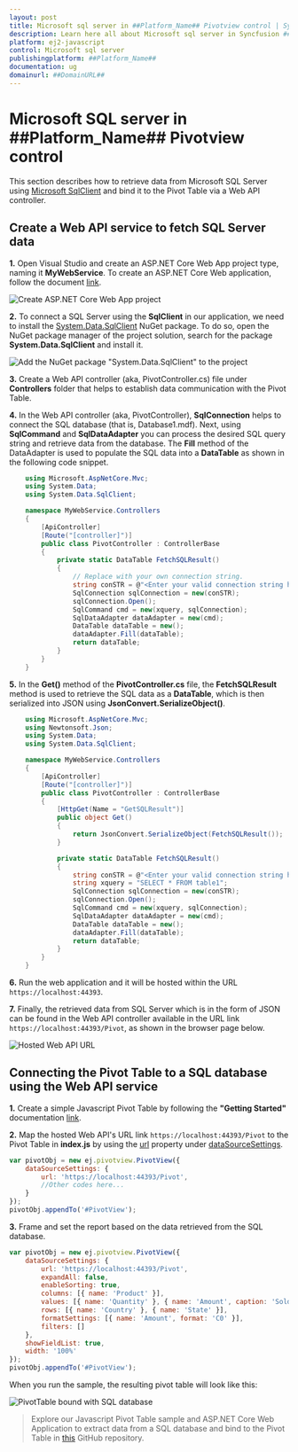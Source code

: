 ```yaml
---
layout: post
title: Microsoft sql server in ##Platform_Name## Pivotview control | Syncfusion
description: Learn here all about Microsoft sql server in Syncfusion ##Platform_Name## Pivotview control of Syncfusion Essential JS 2 and more.
platform: ej2-javascript
control: Microsoft sql server 
publishingplatform: ##Platform_Name##
documentation: ug
domainurl: ##DomainURL##
---
```


# Microsoft SQL server in ##Platform_Name## Pivotview control

This section describes how to retrieve data from Microsoft SQL Server using [Microsoft SqlClient](https://learn.microsoft.com/en-us/dotnet/api/system.data.sqlclient?view=dotnet-plat-ext-7.0) and bind it to the Pivot Table via a Web API controller.

## Create a Web API service to fetch SQL Server data

**1.** Open Visual Studio and create an ASP.NET Core Web App project type, naming it **MyWebService**. To create an ASP.NET Core Web application, follow the document [link](https://learn.microsoft.com/en-us/visualstudio/get-started/csharp/tutorial-aspnet-core?view=vs-2022).

![Create ASP.NET Core Web App project](../images/azure-asp-core-web-service-create.png)

**2.** To connect a SQL Server using the **SqlClient** in our application, we need to install the [System.Data.SqlClient](https://www.nuget.org/packages/System.Data.SqlClient/4.8.5?_src=template) NuGet package. To do so, open the NuGet package manager of the project solution, search for the package **System.Data.SqlClient** and install it.

![Add the NuGet package "System.Data.SqlClient" to the project](../images/system-Data-sql-client-nuget-package-install.png)

**3.** Create a Web API controller (aka, PivotController.cs) file under **Controllers** folder that helps to establish data communication with the Pivot Table.

**4.** In the Web API controller (aka, PivotController), **SqlConnection** helps to connect the SQL database (that is, Database1.mdf). Next, using **SqlCommand** and **SqlDataAdapter** you can process the desired SQL query string and retrieve data from the database. The **Fill** method of the DataAdapter is used to populate the SQL data into a **DataTable** as shown in the following code snippet.

```c#
    using Microsoft.AspNetCore.Mvc;
    using System.Data;
    using System.Data.SqlClient;

    namespace MyWebService.Controllers
    {
        [ApiController]
        [Route("[controller]")]
        public class PivotController : ControllerBase
        {
            private static DataTable FetchSQLResult()
            {
                // Replace with your own connection string.
                string conSTR = @"<Enter your valid connection string here>";
                SqlConnection sqlConnection = new(conSTR);
                sqlConnection.Open();
                SqlCommand cmd = new(xquery, sqlConnection);
                SqlDataAdapter dataAdapter = new(cmd);
                DataTable dataTable = new();
                dataAdapter.Fill(dataTable);
                return dataTable;
            }
        }
    }

```

**5.** In the **Get()** method of the **PivotController.cs** file, the **FetchSQLResult** method is used to retrieve the SQL data as a **DataTable**, which is then serialized into JSON using **JsonConvert.SerializeObject()**.

```c#
    using Microsoft.AspNetCore.Mvc;
    using Newtonsoft.Json;
    using System.Data;
    using System.Data.SqlClient;

    namespace MyWebService.Controllers
    {
        [ApiController]
        [Route("[controller]")]
        public class PivotController : ControllerBase
        {
            [HttpGet(Name = "GetSQLResult")]
            public object Get()
            {
                return JsonConvert.SerializeObject(FetchSQLResult());
            }

            private static DataTable FetchSQLResult()
            {
                string conSTR = @"<Enter your valid connection string here>";
                string xquery = "SELECT * FROM table1";
                SqlConnection sqlConnection = new(conSTR);
                sqlConnection.Open();
                SqlCommand cmd = new(xquery, sqlConnection);
                SqlDataAdapter dataAdapter = new(cmd);
                DataTable dataTable = new();
                dataAdapter.Fill(dataTable);
                return dataTable;
            }
        }
    }

```

**6.** Run the web application and it will be hosted within the URL `https://localhost:44393`.

**7.** Finally, the retrieved data from SQL Server which is in the form of JSON can be found in the Web API controller available in the URL link `https://localhost:44393/Pivot`, as shown in the browser page below.

![Hosted Web API URL](../images/code-web-app.png)

## Connecting the Pivot Table to a SQL database using the Web API service

**1.** Create a simple Javascript Pivot Table by following the **"Getting Started"** documentation [link](../getting-started).

**2.** Map the hosted Web API's URL link `https://localhost:44393/Pivot` to the Pivot Table in **index.js** by using the [url](https://ej2.syncfusion.com/javascript/documentation/api/pivotview/dataSourceSettings/#url) property under [dataSourceSettings](https://ej2.syncfusion.com/javascript/documentation/api/pivotview/dataSourceSettings/).

```javascript
var pivotObj = new ej.pivotview.PivotView({
    dataSourceSettings: {
        url: 'https://localhost:44393/Pivot',
        //Other codes here...
    }
});
pivotObj.appendTo('#PivotView');

```

**3.** Frame and set the report based on the data retrieved from the SQL database.

```javascript
var pivotObj = new ej.pivotview.PivotView({
    dataSourceSettings: {
        url: 'https://localhost:44393/Pivot',
        expandAll: false,
        enableSorting: true,
        columns: [{ name: 'Product' }],
        values: [{ name: 'Quantity' }, { name: 'Amount', caption: 'Sold Amount' }],
        rows: [{ name: 'Country' }, { name: 'State' }],
        formatSettings: [{ name: 'Amount', format: 'C0' }],
        filters: []
    },
    showFieldList: true,
    width: '100%'
});
pivotObj.appendTo('#PivotView');

```

When you run the sample, the resulting pivot table will look like this:

![PivotTable bound with SQL database](../images/sql-data-binding.png)

> Explore our Javascript Pivot Table sample and ASP.NET Core Web Application to extract data from a SQL database and bind to the Pivot Table in [this](https://github.com/SyncfusionExamples/how-to-bind-SQL-database-to-pivot-table) GitHub repository.
